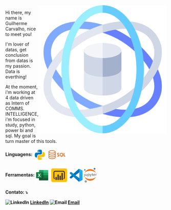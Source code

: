 <img src="https://github.com/GuiCRG/Image/blob/main/4108969.png" alt="ilustração de um computador" min-width="400px" max-width="400px" width="400px" align="right">

<p align="left"> 
Hi there, my name is Guilherme Carvalho, nice to meet you!


I'm lover of datas, get conclusion from datas is my passion. Data is everthing!

At the moment, i'm working at 4 data driven as Intern of COMMS. INTELLIGENCE,
i'm focused in study, python, power bi and sql. My goal is turn master of this 
tools.
</p>

<b>Linguagens: 
<span>
  <img src="https://github.com/GuiCRG/Image/blob/main/python.png" align="center" alt="Python" width="40px">
<span>
  <img src="https://github.com/GuiCRG/Image/blob/main/Sql_data_base_with_logo.png" align="center" alt="SQL" width="60px">
</span>
 
<p 

<b>Ferramentas: 
<span>
  <img src="https://github.com/GuiCRG/Image/blob/main/1992917f382f70752f1327c6f10e0a7a.png" align="center" alt="Excel" width="40px">
<span>
  <img src="https://github.com/GuiCRG/Image/blob/main/download.png" align="center" alt="Power BI" width="60px">
</span>
<span>
  <img src="https://github.com/GuiCRG/Image/blob/main/Visual_Studio_Code_1.35_icon.svg.png" align="center" alt="visual Studio Code" width="40px">
</span>
<span>
  <img src="https://github.com/GuiCRG/Image/blob/main/jupyter-logo-A91705F539-seeklogo.com.png" align="center" alt="Jupyter Notebook" width="40px">
</span>




<p align="left">
 Contato: ⤵️
</p>

 <img src="https://upload.wikimedia.org/wikipedia/commons/c/ca/LinkedIn_logo_initials.png" alt="LinkedIn" width="20"> [LinkedIn](https://www.linkedin.com/in/guilherme-carvalho-85a479218)   <img src="https://upload.wikimedia.org/wikipedia/commons/4/4e/Mail_%28iOS%29.svg" alt="Email" width="20"> [Email](carvalho.carvalho.gg@outlook.com)
 
